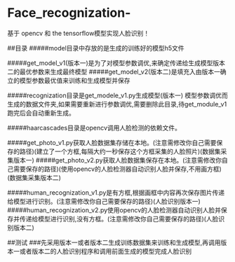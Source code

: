 # Face_recognization-
基于 opencv 和 the tensorflow模型实现人脸识别！

##目录
#####model目录中存放的是生成的训练好的模型h5文件

#####get_model_v1(版本一)是为了对模型参数调优,来确定传递给生成模型版本二的最优参数来生成最终模型
#####get_model_v2(版本二)是填充入由版本一确立的模型参数最优值来训练和生成模型并保存

#####recognization目录是get_modele_v1.py生成模型(版本一) 模型参数调优而生成的数据文件夹,如果需要重新进行参数调优,需要删除此目录,待get_module_v1跑完后会自动重新生成。

#####haarcascades目录是opencv调用人脸检测的依赖文件。

#####get_photo_v1.py获取人脸数据集存储在本地。(注意需修改你自己需要保存的路径)(建立了一个方框,每隔大约一秒保存这个方框采集的人脸照片)(数据集采集版本一)
#####get_photo_v2.py获取人脸数据集保存在本地。(注意需修改你自己需要保存的路径)(使用opencv的人脸检测器自动识别人脸并保存,不用画方框)(数据集采集版本二)

#####human_recognization_v1.py是有方框,根据画框中内容再次保存图片传递给模型进行识别。(注意需修改你自己需要保存的路径)(人脸识别版本一)
#####human_recognization_v2.py使用opencv的人脸检测器自动识别人脸并保存并传递给模型进行识别,没有方框。(注意需修改你自己需要保存的路径)(人脸识别版本二)

##测试
###先采用版本一或者版本二生成训练数据集来训练和生成模型,再调用版本一或者版本二的人脸识别程序和调用前面生成的模型完成人脸识别

